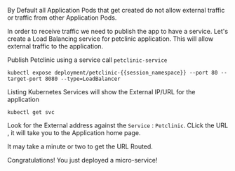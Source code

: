 By Default all Application Pods that get created do not allow external traffic or traffic from other Application Pods.

In order to receive traffic we need to publish the app to have a service. Let's create a Load Balancing service for petclinic application. This will allow external traffic to the application.

Publish Petclinic using a service call `petclinic-service`

```execute
kubectl expose deployment/petclinic-{{session_namespace}} --port 80 --target-port 8080 --type=LoadBalancer

```

Listing Kubernetes Services will show the External IP/URL for the application

```execute
kubectl get svc
```

Look for the External address against the `Service` : `Petclinic`. CLick the URL , it will take you to the Application home page.

It may take a minute or two to get the URL Routed.

Congratulations! You just deployed a micro-service!
